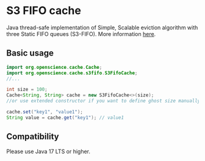 # S3 FIFO cache
Java thread-safe implementation of Simple, Scalable eviction algorithm with three Static FIFO queues (S3-FIFO).
More information [here](https://blog.jasony.me/system/cache/2023/08/01/s3fifo).

## Basic usage

````java
import org.openscience.cache.Cache;
import org.openscience.cache.s3fifo.S3FifoCache;
//...

int size = 100;
Cache<String, String> cache = new S3FifoCache<>(size);
//or use extended constructor if you want to define ghost size manually

cache.set("key1", "value1");
String value = cache.get("key1"); // value1

````

## Compatibility
Please use Java 17 LTS or higher.
